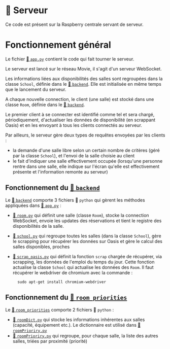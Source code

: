 # 📁 Serveur

Ce code est présent sur la Raspberry centrale servant de serveur.

# Fonctionnement général

Le fichier [🐍 `app.py`](app.py) contient le code qui fait tourner le serveur.

Le serveur est lancé sur le réseau Movie, il s'agit d'un serveur WebSocket.

Les informations liées aux disponibilités des salles sont regroupées dans la classe `School`, définie dans le [📁 `backend`](backend). Elle est initialisée en même temps que le lancement du serveur.

A chaque nouvelle connection, le client (une salle) est stocké dans une classe `Room`, définie dans le [📁 `backend`](backend). 

Le premier client à se connecter est identifié comme tel et sera chargé, périodiquement, d'actualiser les données de disponibilité (en scrappant Oasis) et en les envoyant à tous les clients connectés au serveur.

Par ailleurs, le serveur gère deux types de requêtes envoyées par les clients :
- la demande d'une salle libre selon un certain nombre de critères (géré par la classe `School`), et l'envoi de la salle choisie au client
- le fait d'indiquer une salle effectivement occupée (lorsqu'une personne rentre dans une salle, elle indique sur l'écran qu'elle est effectivement présente et l'information remonte au serveur)


## Fonctionnement du [📁 `backend`](backend)

Le [📁 `backend`](backend) comporte 3 fichiers 🐍 `python` qui gèrent les méthodes appliquées dans [🐍 `app.py`](app.py) :
- [🐍 `room.py`](backend/room.py) qui définit une salle (classe `Room`), stocke la connection WebSocket, envoie les updates des réservations et tient le registre des disponibilités de la salle.
- [🐍 `school.py`](backend/school.py) qui regroupe toutes les salles (dans la classe `School`), gère le scrapping pour récupérer les données sur Oasis et gère le calcul des salles disponibles, proches
- [🐍 `scrap_oasis.py`](backend/scrap_oasis.py) qui définit la fonction `scrap` chargée de récupérer, via scrapping, les données de l'emploi du temps du jour. Cette fonction actualise la classe `School` qui actualise les données des `Room`. Il faut récupérer le webdriver de chromium avec la commande :

        sudo apt-get install chromium-webdriver


## Fonctionnement du [📁 `room_priorities`](backend/room_priorities)

Le [📁 `room_priorities`](backend/room_priorities) comporte 2 fichiers 🐍 `python` :
- [🐍 `roomDict.py`](backend/room_priorities/roomDict.py) qui stocke les informations inhérentes aux salles (capacité, équipement etc.). Le dictionnaire est utilisé dans [🐍 `roomPrioriry.py`](backend/room_priorities/roomPriority.py)
- [🐍 `roomPrioriry.py`](backend/room_priorities/roomPriority.py) qui regroupe, pour chaque salle, la liste des autres salles, triées par proximité (priorité)